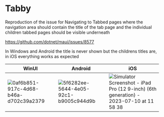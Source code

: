 # Tabby

Reproduction of the issue for Navigating to Tabbed pages where the navigation area should contain the title of the tab page and the individual children tabbed pages should be visible underneath

https://github.com/dotnet/maui/issues/8577

In Windows and Android the title is never shown but the childrens titles are, in iOS everything works as expected

| WinUI  | Android | iOS |
| ------------- | ------------- | ------------- |
| ![0af6b851-917c-4d68-b46a-d702c39a2379](https://github.com/duindain/Tabby/assets/4401594/de02efd7-eda1-4aef-b548-aad722874ff7=250x) | ![5f6282ee-5644-4e05-92c1-b9005c944d9b](https://github.com/duindain/Tabby/assets/4401594/3ca0939a-f727-4784-8765-40b31e159341=250x) | ![Simulator Screenshot - iPad Pro (12 9-inch) (6th generation) - 2023-07-10 at 11 58 38](https://github.com/duindain/Tabby/assets/4401594/18122b2f-21ea-4d28-9802-09986d600b0e=250x) |


